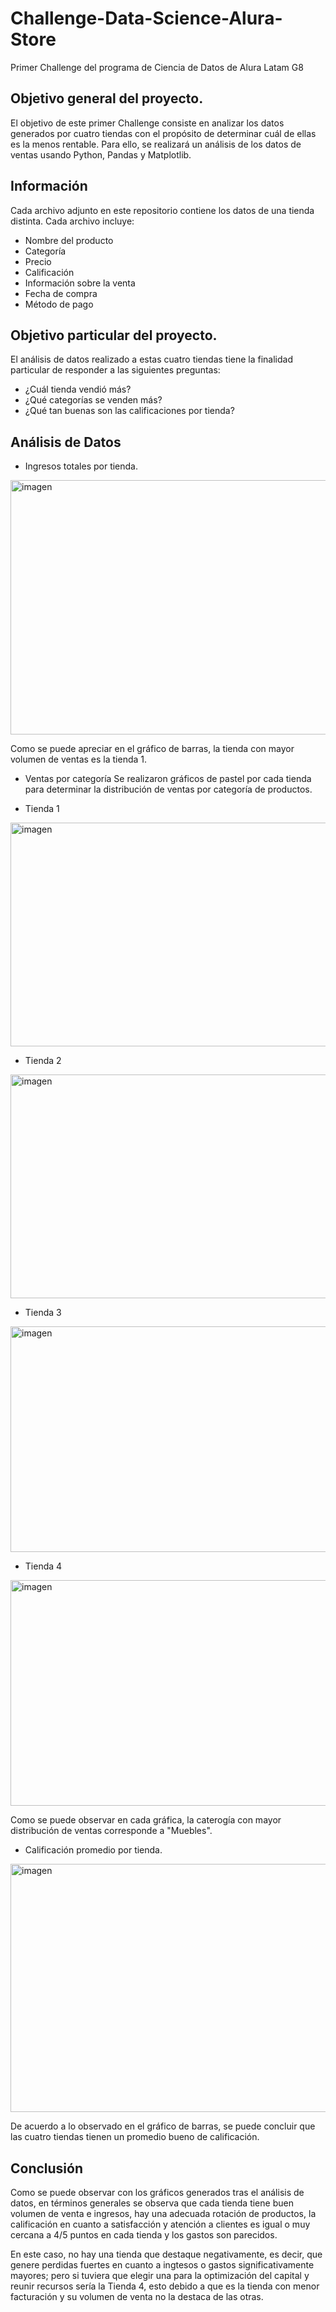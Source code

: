 # Challenge-Data-Science-Alura-Store
Primer Challenge del programa de Ciencia de Datos de Alura Latam G8

## Objetivo general del proyecto.

El objetivo de este primer Challenge consiste en analizar los datos generados por cuatro tiendas con el propósito de determinar cuál de ellas es la menos rentable. Para ello, se realizará un análisis de los datos de ventas usando Python, Pandas y Matplotlib.

## Información

Cada archivo adjunto en este repositorio contiene los datos de una tienda distinta. Cada archivo incluye:

- Nombre del producto  
- Categoría  
- Precio  
- Calificación
- Información sobre la venta
- Fecha de compra
- Método de pago

## Objetivo particular del proyecto.

El análisis de datos realizado a estas cuatro tiendas tiene la finalidad particular de responder a las siguientes preguntas:

- ¿Cuál tienda vendió más?
- ¿Qué categorías se venden más?
- ¿Qué tan buenas son las calificaciones por tienda?

## Análisis de Datos

- Ingresos totales por tienda.
<img width="551" height="407" alt="imagen" src="https://github.com/user-attachments/assets/be3edf28-0f77-41e7-a5b5-1732c8304998" />

Como se puede apreciar en el gráfico de barras, la tienda con mayor volumen de ventas es la tienda 1. 


- Ventas por categoría
Se realizaron gráficos de pastel por cada tienda para determinar la distribución de ventas por categoría de productos.

- Tienda 1
<img width="559" height="358" alt="imagen" src="https://github.com/user-attachments/assets/19f7c7b1-a2e0-4099-be6f-ad8e4c90928b" />

- Tienda 2
<img width="544" height="358" alt="imagen" src="https://github.com/user-attachments/assets/ac316558-b6c0-45a5-ad22-9a99ddbe7cdc" />

- Tienda 3
<img width="550" height="361" alt="imagen" src="https://github.com/user-attachments/assets/94f0bf31-1b99-4f16-a4b1-5c40e933e822" />

- Tienda 4
<img width="561" height="361" alt="imagen" src="https://github.com/user-attachments/assets/e890b58c-5129-44eb-bd0a-e7352b41e6b0" />

Como se puede observar en cada gráfica, la caterogía con mayor distribución de ventas corresponde a "Muebles".


- Calificación promedio por tienda.
<img width="518" height="397" alt="imagen" src="https://github.com/user-attachments/assets/e3d2022f-6083-42eb-8792-11bfcac49517" />

De acuerdo a lo observado en el gráfico de barras, se puede concluir que las cuatro tiendas tienen un promedio bueno de calificación.


## Conclusión

Como se puede observar con los gráficos generados tras el análisis de datos, en términos generales se observa que cada tienda tiene buen volumen de venta e ingresos, hay una adecuada rotación de productos, la calificación en cuanto a satisfacción y atención a clientes es igual o muy cercana a 4/5 puntos en cada tienda y los gastos son parecidos.

En este caso, no hay una tienda que destaque negativamente, es decir, que genere perdidas fuertes en cuanto a ingtesos o gastos significativamente mayores; pero si tuviera que elegir una para la optimización del capital y reunir recursos sería la Tienda 4, esto debido a que es la tienda con menor facturación y su volumen de venta no la destaca de las otras.


